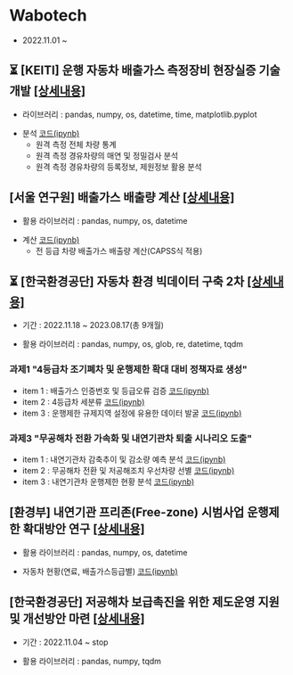 # Wabotech
- 2022.11.01 ~

## ⏳	[KEITI] 운행 자동차 배출가스 측정장비 현장실증 기술개발 [[상세내용]](https://github.com/kbjung/wabotech/tree/main/complete/multi_road#readme)
- 라이브러리 : pandas, numpy, os, datetime, time, matplotlib.pyplot
+ 분석 [코드(ipynb)](https://github.com/kbjung/wabotech/blob/main/complete/multi_road/analysis.ipynb)
  - 원격 측정 전체 차량 통계
  - 원격 측정 경유차량의 매연 및 정밀검사 분석
  - 원격 측정 경유차량의 등록정보, 제원정보 활용 분석

## [서울 연구원] 배출가스 배출량 계산 [[상세내용]](https://github.com/kbjung/wabotech/tree/main/complete/seoul_lab#readme)
- 활용 라이브러리 : pandas, numpy, os, datetime
+ 계산 [코드(ipynb)](https://github.com/kbjung/wabotech/blob/main/complete/seoul_lab/CAPSS.ipynb)
  - 전 등급 차량 배출가스 배출량 계산(CAPSS식 적용)

## ⏳ [한국환경공단] 자동차 환경 빅데이터 구축 2차 [[상세내용]](https://github.com/kbjung/wabotech/tree/main/complete/car_big_data2#readme)
- 기간 : 2022.11.18 ~ 2023.08.17(총 9개월)
+ 활용 라이브러리 : pandas, numpy, os, glob, re, datetime, tqdm
 
### 과제1 "4등급차 조기폐차 및 운행제한 확대 대비 정책자료 생성"
- item 1 : 배출가스 인증번호 및 등급오류 검증 [코드(ipynb)](https://github.com/kbjung/wabotech/blob/main/complete/car2_exasol/github_code/%5BBD1%5D%5Bitem1%5DGRD4_EXHST_GAS_CERT_NO.ipynb)
- item 2 : 4등급차 세분류 [코드(ipynb)](https://github.com/kbjung/wabotech/blob/main/complete/car2_exasol/github_code/%5BBD1%5D%5Bitem2%5DGRD4_STATISTICS.ipynb)
- item 3 : 운행제한 규제지역 설정에 유용한 데이터 발굴 [코드(ipynb)](https://github.com/kbjung/wabotech/blob/main/complete/car2_exasol/github_code/%5BBD1%5D%5Bitem3%5DGRD4_CAPSS.ipynb)
### 과제3 "무공해차 전환 가속화 및 내연기관차 퇴출 시나리오 도출"
- item 1 : 내연기관차 감축추이 및 감소량 예측 분석 [코드(ipynb)](https://github.com/kbjung/wabotech/blob/main/complete/car2_exasol/github_code/%5BBD3%5D%5Bitem1%5DGAS_CAR_CURSTT.ipynb)
- item 2 : 무공해차 전환 및 저공해조치 우선차량 선별 [코드(ipynb)](https://github.com/kbjung/wabotech/blob/main/complete/car2_exasol/github_code/%5BBD3%5D%5Bitem2%5DGAS_CAR_RUN_LMT_CURSTT.ipynb)
- item 3 : 내연기관차 운행제한 현황 분석 [코드(ipynb)](https://github.com/kbjung/wabotech/blob/main/complete/car2_exasol/github_code/%5BBD3%5D%5Bitem3%5DLEM_PRIO_CURSTT.ipynb)

## [환경부] 내연기관 프리존(Free-zone) 시범사업 운행제한 확대방안 연구 [[상세내용]](https://github.com/kbjung/wabotech/tree/main/complete/low_gas_vehicle#readme)
+ 활용 라이브러리 : pandas, numpy, os, datetime
- 자동차 현황(연료, 배출가스등급별) [코드(ipynb)](https://github.com/kbjung/wabotech/blob/main/complete/low_gas_vehicle/%5B%ED%86%B5%EA%B3%84%5D%EC%97%B0%EB%A3%8C%EB%B3%84_%EB%93%B1%EA%B8%89%EB%B3%84_%EB%8C%80%EA%B8%B0%EA%B4%80%EB%A6%AC%EA%B6%8C%EC%97%AD%EB%B3%84.ipynb)

## [한국환경공단] 저공해차 보급촉진을 위한 제도운영 지원 및 개선방안 마련 [[상세내용]](https://github.com/kbjung/wabotech/tree/main/complete/low_gas_vehicle)
- 기간 : 2022.11.04 ~ stop
+ 활용 라이브러리 : pandas, numpy, tqdm
